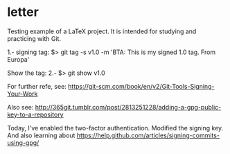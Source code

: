 # letter
Testing example of a LaTeX project.
It is intended for studying and practicing with Git.

1.- signing tag: $> git tag -s v1.0 -m 'BTA: This is my signed 1.0
tag. From Europa'

Show the tag:
2.- $> git show v1.0

For further refe, see:
https://git-scm.com/book/en/v2/Git-Tools-Signing-Your-Work

Also see: 
http://365git.tumblr.com/post/2813251228/adding-a-gpg-public-key-to-a-repository

Today, I've enabled the two-factor authentication.
Modified the signing key.
And also learning about
https://help.github.com/articles/signing-commits-using-gpg/

